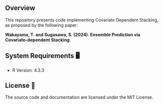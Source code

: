 ## Overview 

This repository presents code implementing Covariate Dependent Stacking, as proposed by the following paper:

**Wakayama, T. and Sugasawa, S. (2024). Ensemble Prediction via Covariate-dependent Stacking.**

## System Requirements 🖥

- R Version: 4.3.3

## License 📄

The source code and documentation are licensed under the MIT License.
